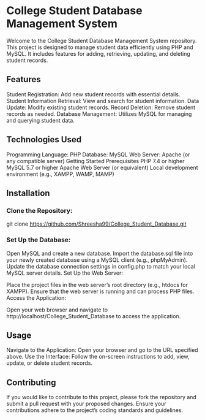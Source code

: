 # College Student Database Management System
Welcome to the College Student Database Management System repository. This project is designed to manage student data efficiently using PHP and MySQL. It includes features for adding, retrieving, updating, and deleting student records.

## Features
Student Registration: Add new student records with essential details.
Student Information Retrieval: View and search for student information.
Data Update: Modify existing student records.
Record Deletion: Remove student records as needed.
Database Management: Utilizes MySQL for managing and querying student data.

## Technologies Used
Programming Language: PHP
Database: MySQL
Web Server: Apache (or any compatible server)
Getting Started
Prerequisites
PHP 7.4 or higher
MySQL 5.7 or higher
Apache Web Server (or equivalent)
Local development environment (e.g., XAMPP, WAMP, MAMP)

## Installation
### Clone the Repository:

git clone https://github.com/Shreesha99/College_Student_Database.git

### Set Up the Database:

Open MySQL and create a new database.
Import the database.sql file into your newly created database using a MySQL client (e.g., phpMyAdmin).
Update the database connection settings in config.php to match your local MySQL server details.
Set Up the Web Server:

Place the project files in the web server’s root directory (e.g., htdocs for XAMPP).
Ensure that the web server is running and can process PHP files.
Access the Application:

Open your web browser and navigate to http://localhost/College_Student_Database to access the application.

## Usage
Navigate to the Application: Open your browser and go to the URL specified above.
Use the Interface: Follow the on-screen instructions to add, view, update, or delete student records.

## Contributing
If you would like to contribute to this project, please fork the repository and submit a pull request with your proposed changes. Ensure your contributions adhere to the project’s coding standards and guidelines.
